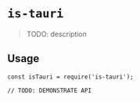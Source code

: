 # `is-tauri`

> TODO: description

## Usage

```
const isTauri = require('is-tauri');

// TODO: DEMONSTRATE API
```
